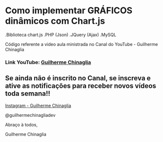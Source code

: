# Como implementar GRÁFICOS dinâmicos com Chart.js

.Biblioteca chart.js
.PHP (Json)
.JQuery (Ajax)
.MySQL

Código referente a video aula ministrada no Canal do YouTube - Guilherme Chinaglia

### Link YouTube: [Guilherme Chinaglia](https://www.youtube.com/channel/UCEkMd3Bw_bVUuGbXU0sFPSg/featured?view_as=subscriber)

## Se ainda não é inscrito no Canal, se inscreva e ative as notificações para receber novos vídeos toda semana!!

[Instagram - Guilherme Chinaglia](https://www.instagram.com/guilhermechinagliadev/)

@guilhermechinagliadev

Abraço à todos,

Guilherme Chinaglia
